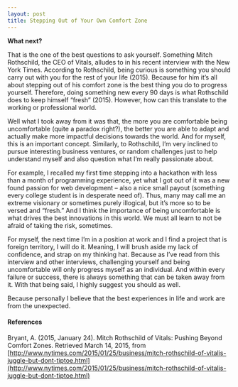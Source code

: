 ```yaml
---
layout: post
title: Stepping Out of Your Own Comfort Zone
---
```

**What next?**

That is the one of the best questions to ask yourself. Something Mitch Rothschild, the CEO of Vitals, alludes to in his recent interview with the New York Times. According to Rothschild, being curious is something you should carry out with you for the rest of your life (2015). Because for him it’s all about stepping out of his comfort zone is the best thing you do to progress yourself. Therefore, doing something new every 90 days is what Rothschild does to keep himself “fresh” (2015). However, how can this translate to the working or professional world. 

Well what I took away from it was that, the more you are comfortable being uncomfortable (quite a paradox right?), the better you are able to adapt and actually make more impactful decisions towards the world. And for myself, this is an important concept. Similarly, to Rothschild, I’m very inclined to pursue interesting business ventures, or random challenges just to help understand myself and also question what I’m really passionate about. 

For example, I recalled my first time stepping into a hackathon with less than a month of programming experience, yet what I got out of it was a new found passion for web development – also a nice small payout (something every college student is in desperate need of). Thus, many may call me an extreme visionary or sometimes purely illogical, but it’s more so to be versed and “fresh.” And I think the importance of being uncomfortable is what drives the best innovations in this world. We must all learn to not be afraid of taking the risk, sometimes.

For myself, the next time I’m in a position at work and I find a project that is foreign territory, I will do it. Meaning, I will brush aside my lack of confidence, and strap on my thinking hat. Because as I’ve read from this interview and other interviews, challenging yourself and being uncomfortable will only progress myself as an individual. And within every failure or success, there is always something that can be taken away from it. With that being said, I highly suggest you should as well.

Because personally I believe that the best experiences in life and work are from the unexpected.

#### References 
Bryant, A. (2015, January 24). Mitch Rothschild of Vitals: Pushing Beyond Comfort Zones. Retrieved March 14, 2015, from [http://www.nytimes.com/2015/01/25/business/mitch-rothschild-of-vitalis-juggle-but-dont-tiptoe.html](http://www.nytimes.com/2015/01/25/business/mitch-rothschild-of-vitalis-juggle-but-dont-tiptoe.html)